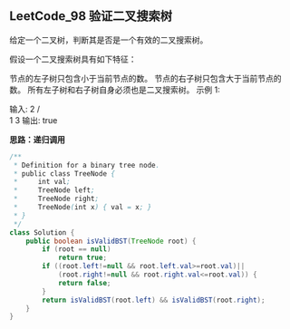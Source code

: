## LeetCode_98 验证二叉搜索树

给定一个二叉树，判断其是否是一个有效的二叉搜索树。

假设一个二叉搜索树具有如下特征：

节点的左子树只包含小于当前节点的数。
节点的右子树只包含大于当前节点的数。
所有左子树和右子树自身必须也是二叉搜索树。
示例 1:

输入:
    2
   / \
  1   3
输出: true

**思路：递归调用**

```java
/**
 * Definition for a binary tree node.
 * public class TreeNode {
 *     int val;
 *     TreeNode left;
 *     TreeNode right;
 *     TreeNode(int x) { val = x; }
 * }
 */
class Solution {
    public boolean isValidBST(TreeNode root) {
        if (root == null)
            return true;
        if ((root.left!=null && root.left.val>=root.val)||
            (root.right!=null && root.right.val<=root.val)) {
            return false;
        }
        return isValidBST(root.left) && isValidBST(root.right);
    }
}
```

